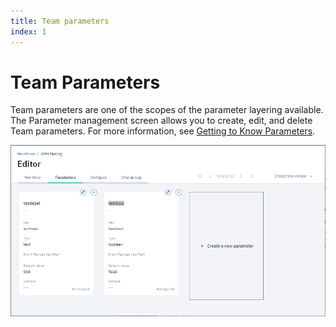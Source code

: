 ```yaml
---
title: Team parameters
index: 1
---
```


# Team Parameters

Team parameters are one of the scopes of the parameter layering available. The Parameter management screen allows you to create, edit, and delete Team parameters. For more information, see [Getting to Know Parameters](/useboomerang.io/docs/getting-to-know/parameters).

![Team Tasks in Workflow Editor](./assets/img/flow-team-parameters.png)
